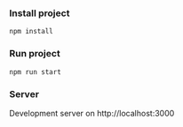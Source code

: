 ### Install project

`npm install`

### Run project

`npm run start`

### Server

Development server on http://localhost:3000

